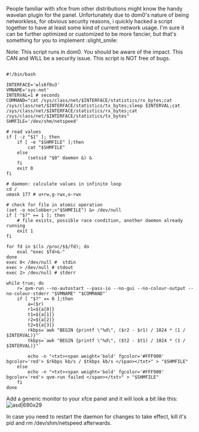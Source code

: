 People familiar with xfce from other distributions might know the handy wavelan plugin for the panel. Unfortunately due to dom0's nature of being networkless, for obvious security reasons, i quickly hacked a script together to have at least some kind of current network usage.
I'm sure it can be further optimized or customized to be more fancier, but that's something for you to implement :slight_smile:

Note:
This script runs in dom0. You should be aware of the impact. This CAN and WILL be a security issue.
This script is NOT free of bugs.



```

#!/bin/bash

INTERFACE='wls6f0u3'
VMNAME='sys-net'
INTERVAL=1 # seconds
COMMAND="cat /sys/class/net/$INTERFACE/statistics/rx_bytes;cat /sys/class/net/$INTERFACE/statistics/tx_bytes;sleep $INTERVAL;cat /sys/class/net/$INTERFACE/statistics/rx_bytes;cat /sys/class/net/$INTERFACE/statistics/tx_bytes"
SHMFILE='/dev/shm/netspeed'

# read values
if [ -z "$1" ]; then
	if [ -e "$SHMFILE" ];then
		cat "$SHMFILE"
	else
		(setsid "$0" daemon &) &
	fi
	exit 0
fi

# daemon: calculate values in infinite loop
cd /
umask 177 # u+rw,g-rwx,o-rwx

# check for file in atomic operation
(set -o noclobber;>"$SHMFILE") &> /dev/null
if [ "$?" == 1 ]; then
	# file exists, possible race condition, another daemon already running
	exit 1
fi

for fd in $(ls /proc/$$/fd); do
	eval "exec $fd>&-"
done
exec 0< /dev/null #  stdin
exec > /dev/null # stdout
exec 2> /dev/null # stderr

while true; do 
	r=`qvm-run --no-autostart --pass-io --no-gui --no-colour-output --no-colour-stderr "$VMNAME" "$COMMAND"`
	if [ "$?" == 0 ];then
		a=($r)
		r1=${a[0]}
		t1=${a[1]}
		r2=${a[2]}
		t2=${a[3]}
		rkbps=`awk "BEGIN {printf \"%d\", ($r2 - $r1) / 1024 * (1 / $INTERVAL)}"`
        tkbps=`awk "BEGIN {printf \"%d\", ($t2 - $t1) / 1024 * (1 / $INTERVAL)}"`

		echo -n "<txt><span weight='bold' fgcolor='#FFF900' bgcolor='red'> $rkbps kb/s / $tkbps kb/s </span></txt>" > "$SHMFILE"
	else
		echo -n "<txt><span weight='bold' fgcolor='#FFF900' bgcolor='red'> qvm-run failed </span></txt>" > "$SHMFILE"
	fi
done
```




Add a generic monitor to your xfce panel and it will look a bit like this:
![asd|690x29](upload://p2cJgcLQQKTCqUWevhzP788865n.png)

In case you need to restart the daemon for changes to take effect, kill it's pid and rm /dev/shm/netspeed afterwards.